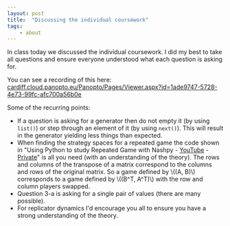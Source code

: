 ```yaml
---
layout: post
title:  "Discussing the individual coursework"
tags:
    - about
---
```


In class today we discussed the individual coursework. I did my best to take all
questions and ensure everyone understood what each question is asking for.

You can see a recording of this here:
[cardiff.cloud.panopto.eu/Panopto/Pages/Viewer.aspx?id=1ade9747-5728-4e73-99fc-afc700a56b0e](cardiff.cloud.panopto.eu/Panopto/Pages/Viewer.aspx?id=1ade9747-5728-4e73-99fc-afc700a56b0e)

Some of the recurring points:

- If a question is asking for a generator then do not empty it (by using `list()`)
  or step through an element of it (by using `next()`). This will result in the
  generator yielding less things than expected.
- When finding the strategy spaces for a repeated game the code shown in "Using
  Python to study Repeated Game with Nashpy -
  [YouTube](https://youtu.be/s4jF9X86pTg) -
  [Private](https://cardiff.cloud.panopto.eu/Panopto/Pages/Viewer.aspx?id=78fed781-91b5-4746-8639-af9301115c24)"
  is all you need (with an understanding of the theory). The
  rows and columns of the transpose of a matrix correspond to the columns and
  rows of the original matrix. So a game defined by \\((A, B)\\) corresponds to a
  game defined by \\((B^T, A^T)\\) with the row and column players swapped.
- Question 3-a is asking for a single pair of values (there are many possible).
- For replicator dynamics I'd encourage you all to ensure you have a strong
  understanding of the theory.
